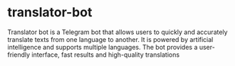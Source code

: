 # translator-bot
Translator bot is a Telegram bot that allows users to quickly and accurately translate texts from one language to another. It is powered by artificial intelligence and supports multiple languages. The bot provides a user-friendly interface, fast results and high-quality translations
